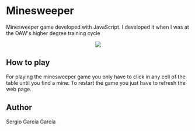 # Minesweeper
Minesweeper game developed with JavaScript. I developed it when I was at the DAW's higher degree training cycle

<p align="center"><img src="https://i.postimg.cc/BZrDKWbf/Captura-de-pantalla-5.png"></p>

## How to play
For playing the minesweeper game you only have to click in any cell of the table until you find a mine. To restart the game you just have to refresh the web page.

## Author
Sergio García García
